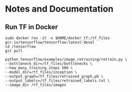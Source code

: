 Notes and Documentation
===================

Run TF in Docker
----------------



~~~~~~~
sudo docker run -it -v $HOME/docker_tf:/tf_files  gcr.io/tensorflow/tensorflow:latest-devel
cd /tensorflow
git pull

python tensorflow/examples/image_retraining/retrain.py \
--bottleneck_dir=/tf_files/bottlenecks \
--how_many_training_steps 500 \
--model_dir=/tf_files/inception \
--output_graph=/tf_files/retrained_graph.pb \
--output_labels=/tf_files/retrained_labels.txt \
--image_dir /tf_files/images
~~~~~~~~~~~~~
